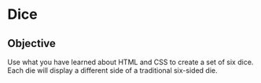 # Dice

## Objective
Use what you have learned about HTML and CSS to create a set of six dice. Each die will display a different side of a traditional six-sided die. 
